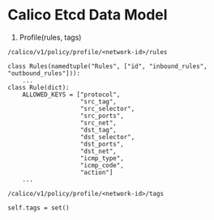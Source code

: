 Calico Etcd Data Model
=======================

1. Profile(rules, tags)

```/calico/v1/policy/profile/<network-id>/rules```

```
class Rules(namedtuple("Rules", ["id", "inbound_rules", "outbound_rules"])):
	...
class Rule(dict):
	ALLOWED_KEYS = ["protocol",
                    "src_tag",
                    "src_selector",
                    "src_ports",
                    "src_net",
                    "dst_tag",
                    "dst_selector",
                    "dst_ports",
                    "dst_net",
                    "icmp_type",
                    "icmp_code",
                    "action"]
    ...
```

```/calico/v1/policy/profile/<network-id>/tags```

```
self.tags = set()
```
